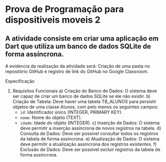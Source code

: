 # Prova de Programação para dispositiveis moveis 2
## A atividade consiste em criar uma aplicação em Dart que utiliza um banco de dados SQLite de forma assíncrona. 

A evidencia da realização da atividade será: Criação de uma pasta no repositório GitHub e registro de link do GitHub no Google Classroom.

Especificação

1) Requisitos Funcionais
a) Criação do Banco de Dados: O sistema deve ser capaz de criar um banco de dados SQLite se ele não existir.
b) Criação de Tabela: Deve haver uma tabela TB_ALUNOS para persistir objetos de uma classe Alunos, com pelo menos os seguintes campos:
   - `id`: Identificador único (INTEGER, PRIMARY KEY).
   - `nome`: Nome do objeto (TEXT).
   - `idade`: Idade do objeto (INTEGER).
c) Inserção de Dados: O sistema deve permitir a inserção assíncrona de novos registros na tabela.
d) Consulta de Dados: Deve ser possível consultar todos os registros da tabela de forma assíncrona.
e) Atualização de Dados: O sistema deve permitir a atualização assíncrona dos registros existentes.
f) Exclusão de Dados: Deve ser possível excluir registros da tabela de forma assíncrona.
